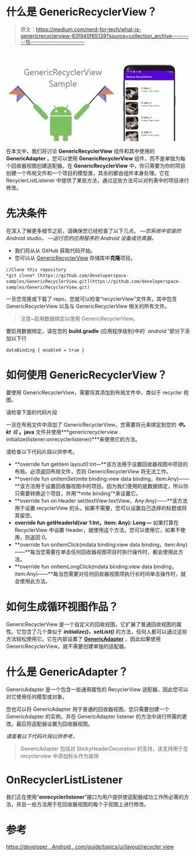 # 什么是 GenericRecyclerView？

> 原文：<https://medium.com/nerd-for-tech/what-is-genericrecyclerview-63f940f65139?source=collection_archive---------15----------------------->

![](img/f66e6a2488f39771e9d6c8850c8bd97e.png)

在本文中，我们将讨论 **GenericRecyclerView** 组件和其中使用的 **GenericAdapter** 。您可以使用 **GenericRecyclerView** 组件，而不是单独为每个回收器视图创建适配器。在 **GenericRecyclerView** 中，你只需要为你的项目创建一个布局文件和一个项目的模型类，其余的都由组件本身处理。它在 RecyclerListListener 中提供了某些方法，通过这些方法可以对列表中的项目进行修改。

# 先决条件

在深入了解更多细节之前，请确保您已经检查了以下几点。
*—您系统中安装的 Android studio。
—运行您的应用程序的 Android 设备或仿真器。*

*   我们将从从 GitHub 获取代码开始。
*   您可以从 [GenericRecyclerView](https://github.com/developerspace-samples/GenericRecyclerView) 存储库中**克隆**项目。

```
//Clone this repository
*git clone* [https://github.com/developerspace-samples/GenericRecyclerView.git](https://github.com/developerspace-samples/GenericRecyclerView.git)
```

一旦您克隆或下载了 repo，您就可以检查“recyclerView”文件夹，其中包含 GenericRecyclerView 以及与 GenericRecyclerView 相关的所有文件。

> 注意~启用数据绑定以使用 GenericRecyclerView。

要启用数据绑定，请在您的 **build.gradle** (应用程序级别)中的` *android* '部分下添加以下行

```
dataBinding { enabled = true }
```

# 如何使用 GenericRecyclerView？

要使用 GenericRecyclerView，需要将其添加到布局文件中，类似于 recycler 视图。

请检查下面的代码片段

一旦在布局文件中添加了 GenericRecyclerView。您需要将元素绑定到您的 ***中。kt** 或* **。java** 文件并使用***genericrecyclerview . initialize(listener:onrecyclerlistener)***来使用它的方法。

请检查以下代码片段以供参考。

*   **override fun getitem layout():Int—**该方法用于设置回收器视图中项目的布局。必须返回布局文件，否则 GenericRecyclerView 将无法工作。
*   **override fun onItemSet(mite binding:view data binding，item:Any)——**该方法用于设置回收器视图中的项目。因为我们使用的是数据绑定，所以你只需要转换这个项目，并用“*mite binding”*来设置它。
*   **override fun on Header set(textView:textView，Any:Any)——**该方法用于设置 recyclerView 的头。如果不需要，您可以设置自己选择的标题或将其留空。
*   **override fun getHeaderId(var 1:Int，item: Any): Long —** 如果打算在 RecyclerView 中设置 Header，就使用这个方法。您可以使用它，如果不使用，则返回 0。
*   **override fun onItemClick(mdata binding:view data binding，item:Any)——**每当您需要在单击任何回收器视图项目时执行操作时，都会使用此方法。
*   **override fun onItemLongClick(mdata binding:view data binding，item:Any)——**每当您需要对任何回收器视图项执行长时间单击操作时，就会使用此方法。

# 如何生成循环视图作品？

GenericRecyclerView 是一个自定义的回收视图，它扩展了普通回收视图的属性。它包含了几个类似于 ***initialize()、setList()*** 的方法，任何人都可以通过这些方法轻松使用它。它在内部设置了 [**GenericAdapter**](https://github.com/developerspace-samples/GenericRecyclerView/blob/master/app/src/main/java/com/developerspace/genericrv/recyclerview/GenericAdapter.kt) ，因此如果使用 GenericRecyclerView，就不需要创建单独的适配器。

# 什么是 GenericAdapter？

GenericAdapter 是一个包含一些通用属性的 RecyclerView 适配器，因此您可以对它使用任何模型或对象。

您也可以将 GenericAdapter 用于普通的回收器视图。您只需要创建一个 GenericAdapter 的实例，并在 GenericAdapter listener 的方法中进行所需的更改。最后将适配器设置为回收器视图。

*请查看以下代码片段以供参考。*

> GenericAdapter 包括对 StickyHeaderDecoration 的支持，该支持用于在 recyclerview 中添加标头作为装饰

# OnRecyclerListListener

我们正在使用“**onrecyclerlistener**”接口为用户提供使适配器成功工作所必需的方法，并且一些方法用于在回收器视图的每个子视图上进行修改。

# 参考

[https://developer . Android . com/guide/topics/ui/layout/recycler view](https://developer.android.com/guide/topics/ui/layout/recyclerview)